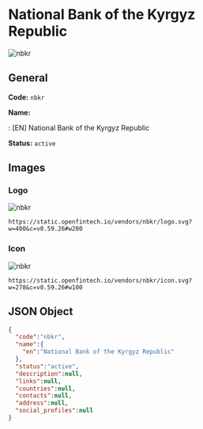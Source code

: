 
# National Bank of the Kyrgyz Republic 
![nbkr](https://static.openfintech.io/vendors/nbkr/logo.svg?w=400&c=v0.59.26#w200)  

## General 
 
**Code:** `nbkr` 
 
**Name:** 
 
:	[EN] National Bank of the Kyrgyz Republic 
 
**Status:** `active` 
 

## Images 

### Logo 
 
![nbkr](https://static.openfintech.io/vendors/nbkr/logo.svg?w=400&c=v0.59.26#w200)  

```
https://static.openfintech.io/vendors/nbkr/logo.svg?w=400&c=v0.59.26#w200
```  

### Icon 
 
![nbkr](https://static.openfintech.io/vendors/nbkr/icon.svg?w=278&c=v0.59.26#w100)  

```
https://static.openfintech.io/vendors/nbkr/icon.svg?w=278&c=v0.59.26#w100
```  

## JSON Object 

```json
{
  "code":"nbkr",
  "name":{
    "en":"National Bank of the Kyrgyz Republic"
  },
  "status":"active",
  "description":null,
  "links":null,
  "countries":null,
  "contacts":null,
  "address":null,
  "social_profiles":null
}
```  
